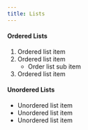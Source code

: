 ```yaml
---
title: Lists
---
```


####  Ordered Lists

1. Ordered list item
2. Ordered list item
    * Order list sub item
3. Ordered list item

#### Unordered Lists

* Unordered list item
* Unordered list item
* Unordered list item